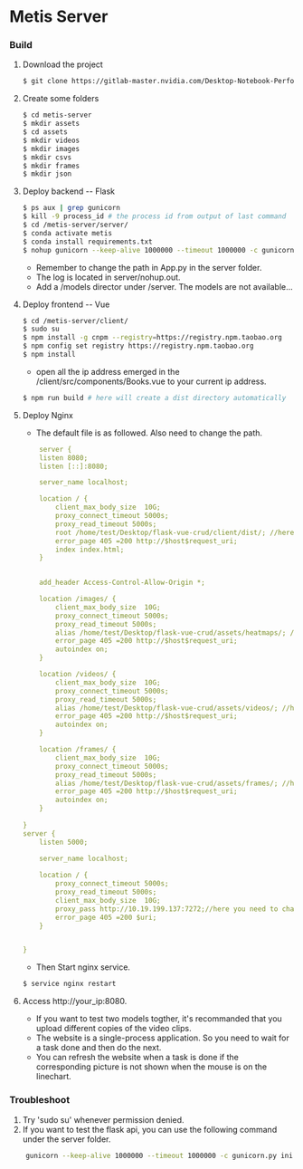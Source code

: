 # Metis Server
### Build
1. Download the project
    ```sh
    $ git clone https://gitlab-master.nvidia.com/Desktop-Notebook-Performance-Team-Shanghai/metis-server.git
    ```
2. Create some folders
    ```sh
    $ cd metis-server
    $ mkdir assets
    $ cd assets
    $ mkdir videos
    $ mkdir images
    $ mkdir csvs
    $ mkdir frames
    $ mkdir json
    ```
3. Deploy backend -- Flask
    ```sh
    $ ps aux | grep gunicorn
    $ kill -9 process_id # the process id from output of last command
    $ cd /metis-server/server/
    $ conda activate metis
    $ conda install requirements.txt
    $ nohup gunicorn --keep-alive 1000000 --timeout 1000000 -c gunicorn.py ini app:app &
    ```
    * Remember to change the path in App.py in the server folder.
    * The log is located in server/nohup.out.
    * Add a /models director under /server. The models are not available...

4. Deploy frontend -- Vue
    ```sh
    $ cd /metis-server/client/
    $ sudo su
    $ npm install -g cnpm --registry=https://registry.npm.taobao.org
    $ npm config set registry https://registry.npm.taobao.org
    $ npm install
    ```
    * open all the ip address emerged in the /client/src/components/Books.vue to your current ip address.

    ```sh
    $ npm run build # here will create a dist directory automatically
    ```
    

5. Deploy Nginx
    * The default file is as followed. Also need to change the path.
    ```yaml
        server {
        listen 8080;
        listen [::]:8080;

        server_name localhost;

        location / {
            client_max_body_size  10G; 
            proxy_connect_timeout 5000s; 
            proxy_read_timeout 5000s; 
            root /home/test/Desktop/flask-vue-crud/client/dist/; //here you need to change the path to the dist file
            error_page 405 =200 http://$host$request_uri;
            index index.html;
        }
        

        add_header Access-Control-Allow-Origin *;

        location /images/ {
            client_max_body_size  10G;
            proxy_connect_timeout 5000s; 
            proxy_read_timeout 5000s;  
            alias /home/test/Desktop/flask-vue-crud/assets/heatmaps/; ////here you need to change the path to the heatmap file
            error_page 405 =200 http://$host$request_uri;
            autoindex on;
        }

        location /videos/ {
            client_max_body_size  10G; 
            proxy_connect_timeout 5000s; 
            proxy_read_timeout 5000s; 
            alias /home/test/Desktop/flask-vue-crud/assets/videos/; //here you need to change the path to the videos file
            error_page 405 =200 http://$host$request_uri;
            autoindex on;
        }

        location /frames/ {
            client_max_body_size  10G; 
            proxy_connect_timeout 5000s; 
            proxy_read_timeout 5000s; 
            alias /home/test/Desktop/flask-vue-crud/assets/frames/; //here you need to change the path to the frames file
            error_page 405 =200 http://$host$request_uri;
            autoindex on;
        }
        
    }
    server {
        listen 5000;
        
        server_name localhost;

        location / {
            proxy_connect_timeout 5000s; 
            proxy_read_timeout 5000s; 
            client_max_body_size  10G; 
            proxy_pass http://10.19.199.137:7272;//here you need to change the ip to your ip
            error_page 405 =200 $uri;
        }


    }

    ```
    * Then Start nginx service.
    ```sh
    $ service nginx restart
    ```
6. Access http://your_ip:8080.
    * If you want to test two models togther, it's recommanded that you upload different copies of the video clips.
    * The website is a single-process application. So you need to wait for a task done and then do the next.
    * You can refresh the website when a task is done if the corresponding picture is not shown when the mouse is on the linechart.

### Troubleshoot
1. Try 'sudo su' whenever permission denied.
2. If you want to test the flask api, you can use the following command under the server folder.
```sh
    gunicorn --keep-alive 1000000 --timeout 1000000 -c gunicorn.py ini app:app
```

